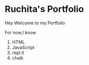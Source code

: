 # Ruchita's Portfolio

Hey Welcome to my Portfolio

For now,I know
1. HTML
1. JavaScript
1. repl.it
1. chalk
